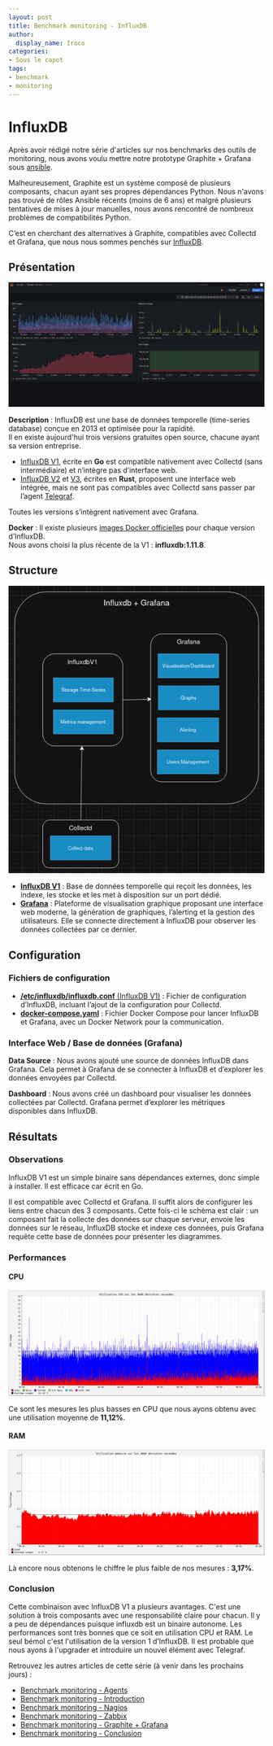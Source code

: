 ```yaml
---
layout: post
title: Benchmark monitoring - InfluxDB
author:
  display_name: Iroco
categories:
- Sous le capot
tags:
- benchmark
- monitoring
---
```

# InfluxDB

Après avoir rédigé notre série d'articles sur nos benchmarks des outils de monitoring, nous avons voulu mettre notre prototype Graphite + Grafana sous [ansible](https://www.redhat.com/en/ansible-collaborative).  

Malheureusement, Graphite est un système composé de plusieurs composants, chacun ayant ses propres dépendances Python. Nous n'avons pas trouvé de rôles Ansible récents (moins de 6 ans) et malgré plusieurs tentatives de mises à jour manuelles, nous avons rencontré de nombreux problèmes de compatibilités Python.  

C’est en cherchant des alternatives à Graphite, compatibles avec Collectd et Grafana, que nous nous sommes penchés sur [InfluxDB](https://www.influxdata.com/).  

## Présentation

[![Exemple de dashboard de Grafana](../images/monitoring-dasboard-benchmark/Pres_graphite+grafana.png)](https://www.grafana.com/)

**Description** : InfluxDB est une base de données temporelle (time-series database) conçue en 2013 et optimisée pour la rapidité.  
Il en existe aujourd'hui trois versions gratuites open source, chacune ayant sa version entreprise.  
- [InfluxDB V1](https://docs.influxdata.com/influxdb/v1/), écrite en **Go** est compatible nativement avec Collectd (sans intermédiaire) et n’intègre pas d’interface web.  
- [InfluxDB V2](https://docs.influxdata.com/influxdb/v2/) et [V3](https://docs.influxdata.com/influxdb3/core/), écrites en **Rust**, proposent une interface web intégrée, mais ne sont pas compatibles avec Collectd sans passer par l’agent [Telegraf](https://www.influxdata.com/time-series-platform/telegraf/).  

Toutes les versions s’intègrent nativement avec Grafana.

**Docker** : Il existe plusieurs [images Docker officielles](https://hub.docker.com/_/influxdb/) pour chaque version d’InfluxDB.  
Nous avons choisi la plus récente de la V1 : **influxdb:1.11.8**.

## Structure

[![Schéma descriptif du fonctionnement de InfluxDB + Grafana](../images/monitoring-dasboard-benchmark/Schema_influxdb+grafana.png)](../images/monitoring-dasboard-benchmark/Schema_influxdb+grafana.png)

- [**InfluxDB V1**](https://docs.influxdata.com/influxdb/v1/) : Base de données temporelle qui reçoit les données, les indexe, les stocke et les met à disposition sur un port dédié.  
- [**Grafana**](https://grafana.com/) : Plateforme de visualisation graphique proposant une interface web moderne, la génération de graphiques, l’alerting et la gestion des utilisateurs. Elle se connecte directement à InfluxDB pour observer les données collectées par ce dernier.

## Configuration

### Fichiers de configuration

- [**/etc/influxdb/influxdb.conf** (InfluxDB V1)](https://github.com/iroco-co/bench-monitoring-dashboard/blob/main/docker_grafana_influxdb/influxdb/conf/influxdb.conf) : Fichier de configuration d’InfluxDB, incluant l’ajout de la configuration pour Collectd.  
- [**docker-compose.yaml**](https://github.com/iroco-co/bench-monitoring-dashboard/blob/main/docker_grafana_influxdb/docker-compose.yaml) : Fichier Docker Compose pour lancer InfluxDB et Grafana, avec un Docker Network pour la communication.

### Interface Web / Base de données (Grafana)

**Data Source** : Nous avons ajouté une source de données InfluxDB dans Grafana. Cela permet à Grafana de se connecter à InfluxDB et d’explorer les données envoyées par Collectd.

**Dashboard** : Nous avons créé un dashboard pour visualiser les données collectées par Collectd. Grafana permet d’explorer les métriques disponibles dans InfluxDB.

## Résultats

### Observations

InfluxDB V1 est un simple binaire sans dépendances externes, donc simple à installer. Il est efficace car écrit en Go.  

Il est compatible avec Collectd et Grafana. Il suffit alors de configurer les liens entre chacun des 3 composants. Cette fois-ci le schéma est clair : un composant fait la collecte des données sur chaque serveur, envoie les données sur le réseau, InfluxDB stocke et indexe ces données, puis Grafana requête cette base de données pour présenter les diagrammes.

### Performances

#### CPU

[![Graphique d'utilisation CPU de Influxdb + Grafana sur les 3600 dernières secondes.](../images/monitoring-dasboard-benchmark/influxdb_cpu_usage.png)](../images/monitoring-dasboard-benchmark/influxdb_cpu_usage.png)

Ce sont les mesures les plus basses en CPU que nous ayons obtenu avec une utilisation moyenne de **11,12%**.

#### RAM

[![Graphique d'utilisation mémoire de Influxdb + Grafana sur les 3600 dernières secondes.](../images/monitoring-dasboard-benchmark/influxdb_memory_usage.png)](../images/monitoring-dasboard-benchmark/influxdb_memory_usage.png)

Là encore nous obtenons le chiffre le plus faible de nos mesures : **3,17%**.

### Conclusion

Cette combinaison avec InfluxDB V1 a plusieurs avantages. C'est une solution à trois composants avec une responsabilité claire pour chacun. Il y a peu de dépendances puisque influxdb est un binaire autonome. Les performances sont très bonnes que ce soit en utilisation CPU et RAM.
Le seul bémol c'est l'utilisation de la version 1 d’InfluxDB. Il est probable que nous ayons à l'upgrader et introduire un nouvel élément avec Telegraf.


Retrouvez les autres articles de cette série (à venir dans les prochains jours) :

- [Benchmark monitoring - Agents](/monitoring-agents/)
- [Benchmark monitoring - Introduction](/monitoring-introduction/)
- [Benchmark monitoring - Nagios](/monitoring-nagios/)
- [Benchmark monitoring - Zabbix](/monitoring-zabbix/)
- [Benchmark monitoring - Graphite + Grafana](/monitoring-graphite/)
- [Benchmark monitoring - Conclusion](/monitoring-conclusion/)
